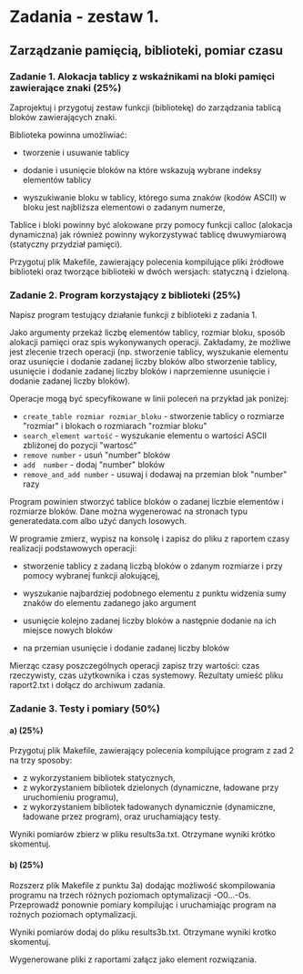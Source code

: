 # Zadania - zestaw 1.
## Zarządzanie pamięcią, biblioteki, pomiar czasu 

### Zadanie 1. Alokacja tablicy z wskaźnikami na bloki pamięci zawierające znaki (25%)

Zaprojektuj i przygotuj zestaw funkcji (bibliotekę) do zarządzania tablicą bloków zawierających znaki.

Biblioteka powinna umożliwiać: 

- tworzenie i usuwanie tablicy

- dodanie i usunięcie bloków na które wskazują wybrane indeksy elementów tablicy 

- wyszukiwanie bloku w tablicy, którego suma znaków (kodów ASCII) w bloku jest najbliższa elementowi o zadanym numerze,

Tablice i bloki powinny być alokowane przy pomocy funkcji calloc (alokacja dynamiczna) jak również powinny wykorzystywać tablicę dwuwymiarową (statyczny przydział pamięci).

Przygotuj plik Makefile, zawierający polecenia kompilujące pliki źródłowe biblioteki oraz tworzące biblioteki w dwóch wersjach: statyczną i dzieloną.

### Zadanie 2. Program korzystający z biblioteki (25%)

Napisz program testujący działanie funkcji z biblioteki z zadania 1.

Jako argumenty przekaż liczbę elementów tablicy, rozmiar bloku, sposób alokacji  pamięci oraz spis wykonywanych operacji. Zakładamy, że możliwe jest zlecenie trzech operacji (np. stworzenie tablicy, wyszukanie elementu oraz usunięcie i dodanie zadanej liczby bloków albo stworzenie tablicy, usunięcie i dodanie zadanej liczby bloków i naprzemienne usunięcie i dodanie zadanej liczby bloków).

Operacje mogą być specyfikowane w linii poleceń na przykład jak poniżej:

- ``create_table rozmiar rozmiar_bloku`` - stworzenie tablicy o rozmiarze "rozmiar" i blokach o rozmiarach "rozmiar bloku"
- ``search_element wartość`` - wyszukanie elementu o wartości ASCII zbliżonej do pozycji "wartosć"
- ``remove number`` - usuń "number" bloków
- ``add  number`` - dodaj "number" bloków
- ``remove_and_add number`` - usuwaj i dodawaj na przemian blok   "number" razy

Program powinien stworzyć tablice bloków o zadanej liczbie elementów i rozmiarze bloków. Dane można wygenerować na stronach typu generatedata.com albo użyć danych losowych.

W programie zmierz, wypisz na konsolę i zapisz  do pliku z raportem  czasy realizacji podstawowych operacji:

- stworzenie tablicy z zadaną liczbą bloków o zdanym rozmiarze i przy pomocy wybranej funkcji alokującej,

- wyszukanie najbardziej podobnego elementu z punktu widzenia sumy znaków do elementu zadanego jako argument

-  usunięcie kolejno zadanej liczby bloków a następnie dodanie  na ich miejsce nowych bloków

- na przemian usunięcie i dodanie zadanej liczby bloków 

Mierząc czasy poszczególnych operacji zapisz trzy wartości: czas rzeczywisty, czas użytkownika i czas systemowy. Rezultaty umieść pliku raport2.txt i dołącz do archiwum zadania.

### Zadanie 3. Testy i pomiary (50%)

#### a) (25%) 

Przygotuj plik Makefile, zawierający polecenia kompilujące program z zad 2 na trzy sposoby:

- z wykorzystaniem bibliotek statycznych,
- z wykorzystaniem bibliotek dzielonych (dynamiczne, ładowane przy uruchomieniu programu),
- z wykorzystaniem bibliotek ładowanych dynamicznie (dynamiczne, ładowane przez program), oraz uruchamiający testy.

Wyniki pomiarów zbierz w pliku results3a.txt. Otrzymane wyniki krótko skomentuj.

#### b) (25%) 

Rozszerz plik Makefile z punktu 3a) dodając możliwość skompilowania programu na trzech różnych  poziomach optymalizacji -O0...-Os. Przeprowadź ponownie pomiary kompilując i uruchamiając program na rożnych poziomach optymalizacji.

Wyniki pomiarów dodaj do pliku results3b.txt. Otrzymane wyniki krotko skomentuj.

 Wygenerowane pliki z raportami załącz jako element rozwiązania.